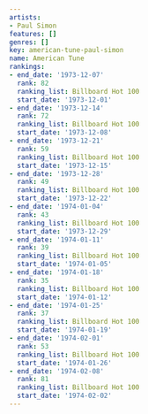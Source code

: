 ```yaml
---
artists:
- Paul Simon
features: []
genres: []
key: american-tune-paul-simon
name: American Tune
rankings:
- end_date: '1973-12-07'
  rank: 82
  ranking_list: Billboard Hot 100
  start_date: '1973-12-01'
- end_date: '1973-12-14'
  rank: 72
  ranking_list: Billboard Hot 100
  start_date: '1973-12-08'
- end_date: '1973-12-21'
  rank: 59
  ranking_list: Billboard Hot 100
  start_date: '1973-12-15'
- end_date: '1973-12-28'
  rank: 49
  ranking_list: Billboard Hot 100
  start_date: '1973-12-22'
- end_date: '1974-01-04'
  rank: 43
  ranking_list: Billboard Hot 100
  start_date: '1973-12-29'
- end_date: '1974-01-11'
  rank: 39
  ranking_list: Billboard Hot 100
  start_date: '1974-01-05'
- end_date: '1974-01-18'
  rank: 35
  ranking_list: Billboard Hot 100
  start_date: '1974-01-12'
- end_date: '1974-01-25'
  rank: 37
  ranking_list: Billboard Hot 100
  start_date: '1974-01-19'
- end_date: '1974-02-01'
  rank: 53
  ranking_list: Billboard Hot 100
  start_date: '1974-01-26'
- end_date: '1974-02-08'
  rank: 81
  ranking_list: Billboard Hot 100
  start_date: '1974-02-02'
---
```



